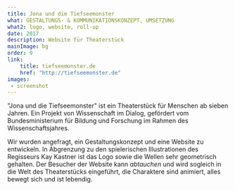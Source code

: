```yaml
---
title: Jona und die Tiefseemonster
what: GESTALTUNGS- & KOMMUNIKATIONSKONZEPT, UMSETZUNG
what2: logo, website, roll-up
date: 2017
description: Website für Theaterstück
mainImage: bg
order: 9
link: 
    title: tiefseemonster.de
    href: "http://tiefseemonster.de"
images:
 - screenshot
---
```


"Jona und die Tiefseemonster" ist ein Theaterstück für Menschen ab sieben Jahren. Ein Projekt von Wissenschaft im Dialog, gefördert vom Bundesministerium für Bildung und Forschung im Rahmen des Wissenschaftsjahres. 

Wir wurden angefragt, ein Gestaltungskonzept und eine Website zu entwickeln. In Abgrenzung zu den spielerischen Illustrationen des Regisseurs Kay Kastner ist das Logo sowie die Wellen sehr geometrisch gehalten. Der Besucher der Website kann _abtauchen_ und wird sogleich in die Welt des Theaterstücks eingeführt, die Charaktere sind animiert, alles bewegt sich und ist lebendig.

